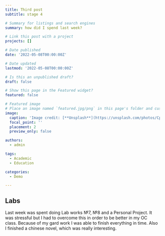 ```yaml
---
title: Third post
subtitle: stage 4

# Summary for listings and search engines
summary: how did I spend last week?

# Link this post with a project
projects: []

# Date published
date: '2022-05-08T00:00:00Z'

# Date updated
lastmod: '2022-05-08T00:00:00Z'

# Is this an unpublished draft?
draft: false

# Show this page in the Featured widget?
featured: false

# Featured image
# Place an image named `featured.jpg/png` in this page's folder and customize its options here.
image:
  caption: 'Image credit: [**Unsplash**](https://unsplash.com/photos/CpkOjOcXdUY)'
  focal_point: ''
  placement: 2
  preview_only: false

authors:
  - admin

tags:
  - Academic
  - Education

categories:
  - Demo

---
```


## Labs

Last week was spent doing Lab works №7, №8 and a Personal Project. It was stressful but I had to overcome this in order to be better in my OC class. Because of my gard work I was able to finish everything in time. Also I finished a chinese novel, which was really interesting.

